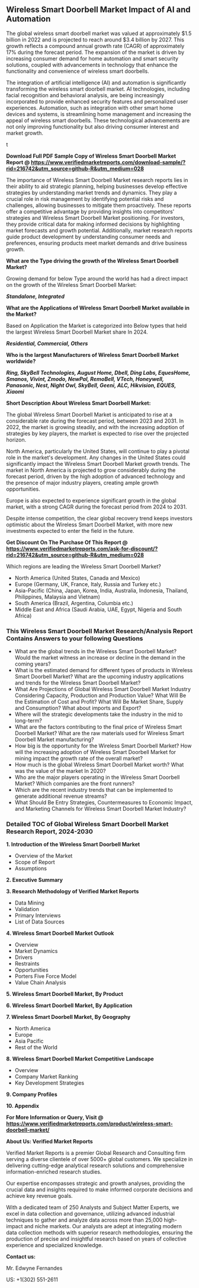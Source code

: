 <h2>Wireless Smart Doorbell Market Impact of AI and Automation</h2><p>The global wireless smart doorbell market was valued at approximately $1.5 billion in 2022 and is projected to reach around $3.4 billion by 2027. This growth reflects a compound annual growth rate (CAGR) of approximately 17% during the forecast period. The expansion of the market is driven by increasing consumer demand for home automation and smart security solutions, coupled with advancements in technology that enhance the functionality and convenience of wireless smart doorbells.</p><p>The integration of artificial intelligence (AI) and automation is significantly transforming the wireless smart doorbell market. AI technologies, including facial recognition and behavioral analysis, are being increasingly incorporated to provide enhanced security features and personalized user experiences. Automation, such as integration with other smart home devices and systems, is streamlining home management and increasing the appeal of wireless smart doorbells. These technological advancements are not only improving functionality but also driving consumer interest and market growth.</p>t</p><p id="" class=""><strong>Download Full PDF Sample Copy of Wireless Smart Doorbell Market Report @ <a href="https://www.verifiedmarketreports.com/download-sample/?rid=216742&utm_source=github-R&utm_medium=028" target="_blank">https://www.verifiedmarketreports.com/download-sample/?rid=216742&utm_source=github-R&utm_medium=028</a></strong></p><p>The importance of&nbsp;Wireless Smart Doorbell Market research reports lies in their ability to aid strategic planning, helping businesses develop effective strategies by understanding market trends and dynamics. They play a crucial role in risk management by identifying potential risks and challenges, allowing businesses to mitigate them proactively. These reports offer a competitive advantage by providing insights into competitors' strategies and Wireless Smart Doorbell Market positioning. For investors, they provide critical data for making informed decisions by highlighting market forecasts and growth potential. Additionally, market research reports guide product development by understanding consumer needs and preferences, ensuring products meet market demands and drive business growth.</p><p><strong>What are the&nbsp;Type driving the growth of the Wireless Smart Doorbell Market?</strong></p><p id="" class="">Growing demand for below Type around the world has had a direct impact on the growth of the Wireless Smart Doorbell Market:</p><em><strong>Standalone, Integrated</strong></em></p><strong>What are the&nbsp;Applications&nbsp;of Wireless Smart Doorbell Market available in the Market?</strong></p><p id="" class="">Based on Application the Market is categorized into Below types that held the largest Wireless Smart Doorbell Market share In 2024.</p><em><strong>Residential, Commercial, Others</strong></em></p><strong>Who is the largest Manufacturers of Wireless Smart Doorbell Market worldwide?</strong></p><p><em><strong>Ring, SkyBell Technologies, August Home, Dbell, Ding Labs, EquesHome, Smanos, Vivint, Zmodo, NewPal, RemoBell, VTech, Honeywell, Panasonic, Nest, Night Owl, SkyBell, Geeni, ALC, Hikvision, EQUES, Xiaomi</strong></em></p><p id="" class=""><strong>Short Description About Wireless Smart Doorbell Market:</strong></p><p>The global Wireless Smart Doorbell Market is anticipated to rise at a considerable rate during the forecast period, between 2023 and 2031. In 2022, the market is growing steadily, and with the increasing adoption of strategies by key players, the market is expected to rise over the projected horizon.</p><p>North America, particularly the United States, will continue to play a pivotal role in the market's development. Any changes in the United States could significantly impact the Wireless Smart Doorbell Market growth trends. The market in North America is projected to grow considerably during the forecast period, driven by the high adoption of advanced technology and the presence of major industry players, creating ample growth opportunities.</p><p>Europe is also expected to experience significant growth in the global market, with a strong CAGR during the forecast period from 2024 to 2031.</p><p>Despite intense competition, the clear global recovery trend keeps investors optimistic about the Wireless Smart Doorbell Market, with more new investments expected to enter the field in the future.</p><p id="" class=""><strong>Get Discount On The Purchase Of This Report @ <a href="https://www.verifiedmarketreports.com/ask-for-discount/?rid=216742&utm_source=github-R&utm_medium=028" target="_blank">https://www.verifiedmarketreports.com/ask-for-discount/?rid=216742&utm_source=github-R&utm_medium=028</a></strong></p>Which regions are leading the Wireless Smart Doorbell Market?</p><ul><li>North America (United States, Canada and Mexico)</li><li>Europe (Germany, UK, France, Italy, Russia and Turkey etc.)</li><li>Asia-Pacific (China, Japan, Korea, India, Australia, Indonesia, Thailand, Philippines, Malaysia and Vietnam)</li><li>South America (Brazil, Argentina, Columbia etc.)</li><li>Middle East and Africa (Saudi Arabia, UAE, Egypt, Nigeria and South Africa)</li></ul><h3 id="" class="">This Wireless Smart Doorbell Market Research/Analysis Report Contains Answers to your following Questions</h3><ul><li>What are the global trends in the Wireless Smart Doorbell Market? Would the market witness an increase or decline in the demand in the coming years?</li><li>What is the estimated demand for different types of products in Wireless Smart Doorbell Market? What are the upcoming industry applications and trends for the Wireless Smart Doorbell Market?</li><li>What Are Projections of Global Wireless Smart Doorbell Market Industry Considering Capacity, Production and Production Value? What Will Be the Estimation of Cost and Profit? What Will Be Market Share, Supply and Consumption? What about imports and Export?</li><li>Where will the strategic developments take the industry in the mid to long-term?</li><li>What are the factors contributing to the final price of Wireless Smart Doorbell Market? What are the raw materials used for Wireless Smart Doorbell Market manufacturing?</li><li>How big is the opportunity for the Wireless Smart Doorbell Market? How will the increasing adoption of Wireless Smart Doorbell Market for mining impact the growth rate of the overall market?</li><li>How much is the global Wireless Smart Doorbell Market worth? What was the value of the market In 2020?</li><li>Who are the major players operating in the Wireless Smart Doorbell Market? Which companies are the front runners?</li><li>Which are the recent industry trends that can be implemented to generate additional revenue streams?</li><li>What Should Be Entry Strategies, Countermeasures to Economic Impact, and Marketing Channels for Wireless Smart Doorbell Market Industry?</li></ul><h3 id="" class="">Detailed TOC of Global Wireless Smart Doorbell Market Research Report, 2024-2030</h3><p id="" class=""><strong>1. Introduction of the Wireless Smart Doorbell Market</strong></p><ul><li>Overview of the Market</li><li>Scope of Report</li><li>Assumptions</li></ul><p id="" class=""><strong>2. Executive Summary</strong></p><p id="" class=""><strong>3. Research Methodology of Verified Market Reports</strong></p><ul><li>Data Mining</li><li>Validation</li><li>Primary Interviews</li><li>List of Data Sources</li></ul><p id="" class=""><strong>4. Wireless Smart Doorbell Market Outlook</strong></p><ul><li>Overview</li><li>Market Dynamics</li><li>Drivers</li><li>Restraints</li><li>Opportunities</li><li>Porters Five Force Model</li><li>Value Chain Analysis</li></ul><p id="" class=""><strong>5. Wireless Smart Doorbell Market, By Product</strong></p><p id="" class=""><strong>6. Wireless Smart Doorbell Market, By Application</strong></p><p id="" class=""><strong>7. Wireless Smart Doorbell Market, By Geography</strong></p><ul><li>North America</li><li>Europe</li><li>Asia Pacific</li><li>Rest of the World</li></ul><p id="" class=""><strong>8. Wireless Smart Doorbell Market Competitive Landscape</strong></p><ul><li>Overview</li><li>Company Market Ranking</li><li>Key Development Strategies</li></ul><p id="" class=""><strong>9. Company Profiles</strong></p><p id="" class=""><strong>10. Appendix</strong></p><p id="" class=""><strong>For More Information or Query, Visit @ <a href="https://www.verifiedmarketreports.com/product/wireless-smart-doorbell-market/" target="_blank">https://www.verifiedmarketreports.com/product/wireless-smart-doorbell-market/</a></strong></p><p id="" class=""><strong>About Us: Verified Market Reports</strong></p><p id="" class="">Verified Market Reports is a premier Global Research and Consulting firm serving a diverse clientele of over 5000+ global customers. We specialize in delivering cutting-edge analytical research solutions and comprehensive information-enriched research studies.</p><p id="" class="">Our expertise encompasses strategic and growth analyses, providing the crucial data and insights required to make informed corporate decisions and achieve key revenue goals.</p><p id="" class="">With a dedicated team of 250 Analysts and Subject Matter Experts, we excel in data collection and governance, utilizing advanced industrial techniques to gather and analyze data across more than 25,000 high-impact and niche markets. Our analysts are adept at integrating modern data collection methods with superior research methodologies, ensuring the production of precise and insightful research based on years of collective experience and specialized knowledge.</p><p id="" class=""><strong>Contact us:</strong></p><p id="" class="">Mr. Edwyne Fernandes</p><p id="" class="">US: +1(302) 551-2611</p>